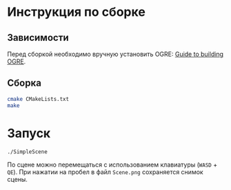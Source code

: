 # Инструкция по сборке

## Зависимости

Перед сборкой необходимо вручную установить OGRE: [Guide to building OGRE](https://ogrecave.github.io/ogre/api/1.12/building-ogre.html).

## Сборка 

```bash
cmake CMakeLists.txt
make
```

# Запуск

```bash
./SimpleScene
```

По сцене можно перемещаться с использованием клавиатуры (`WASD` + `QE`). При нажатии на пробел в файл `Scene.png` сохраняется снимок сцены.